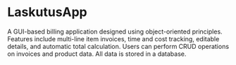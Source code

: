 # LaskutusApp
A GUI-based billing application designed using object-oriented principles. Features include multi-line item invoices, time and cost tracking, editable details, and automatic total calculation. Users can perform CRUD operations on invoices and product data. All data is stored in a database.
